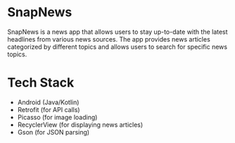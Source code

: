 # SnapNews
SnapNews is a news app that allows users to stay up-to-date with the latest headlines from various news sources. The app provides news articles categorized by different topics and allows users to search for specific news topics.

# Tech Stack
- Android (Java/Kotlin)
- Retrofit (for API calls)
- Picasso (for image loading)
- RecyclerView (for displaying news articles)
- Gson (for JSON parsing)
